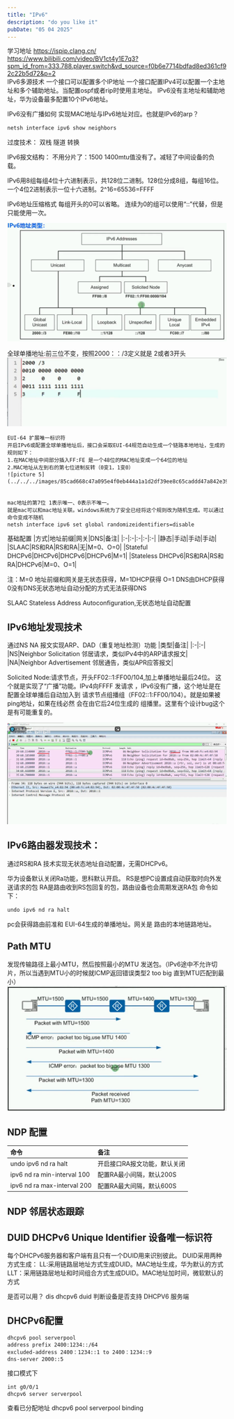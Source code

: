 ```yaml
---
title: "IPv6"
description: "do you like it"
pubDate: "05 04 2025"
---
```


学习地址
   https://ispip.clang.cn/
   https://www.bilibili.com/video/BV1ct4y1E7q3?spm_id_from=333.788.player.switch&vd_source=f0b6e7714bdfad8ed361cf92c22b5d72&p=2
<br>
IPv6多源技术
一个接口可以配置多个IP地址
一个接口配置IPv4可以配置一个主地址和多个辅助地址。当配置ospf或者rip时使用主地址。
IPv6没有主地址和辅助地址，华为设备最多配置10个IPv6地址。

IPv6没有广播如何 实现MAC地址与IPv6地址对应。也就是IPv6的arp？
~~~bash
netsh interface ipv6 show neighbors
~~~
过度技术：
双栈
隧道
转换

IPv6报文结构：
不用分片了：1500 1400mtu值没有了。减轻了中间设备的负载。

IPv6用8组每组4位十六进制表示，共128位二进制。128位分成8组，每组16位。一个4位2进制表示一位十六进制。2^16=65536=FFFF

IPv6地址压缩格式
每组开头的0可以省略。
连续为0的组可以使用“::”代替，但是只能使用一次。

![picture 0](../../../images/30fd57e60f41a47c7ed9d3ef6d471807cd71f80e58c5d4a849658e2af119a300.png)  

全球单播地址:前三位不变，按照2000：：/3定义就是 2或者3开头
![picture 1](../../../images/e6e3add14fdea211cbdce3b66a31ad5c28d9028432a0604fb55195232f52c031.png)  

```
EUI-64 扩展唯一标识符
开启IPv6或配置全球单播地址后，接口会采取EUI-64规范自动生成一个链路本地地址，生成的规则如下：
1.在MAC地址中间部分插入FF:FE 是一个48位的MAC地址变成一个64位的地址
2.MAC地址从左到右的第七位进制反转（0变1，1变0）
![picture 5](../../../images/85cad668c47a095e4f0eb444a1a1d2df39ee8c65caddd47a842e39d50e099094.png)  


mac地址的第7位 1表示唯一、0表示不唯一。
就是mac可以和mac地址关联。windows系统为了安全已经将这个规则改为随机生成。可以通过命令变成不随机
netsh interface ipv6 set global randomizeidentifiers=disable

```
基础配置
|方式|地址前缀|网关|DNS|备注|
|:-|:-|:-|:-|:-|
|静态|手动|手动|手动|
|SLAAC|RS和RA|RS和RA|无|M=0、O=0|
|Stateful DHCPv6|DHCPv6|DHCPv6|DHCPv6|M=1|
|Stateless DHCPv6|RS和RA|RS和RA|DHCPv6|M=0、O=1|

注：M=0 地址前缀和网关是无状态获得，M=1DHCP获得
O=1 DNS由DHCP获得 0没有DNS无状态地址自动分配的方式无法获得DNS

SLAAC Stateless Address Autoconfiguration,无状态地址自动配置

## IPv6地址发现技术
 通过NS NA 报文实现ARP、DAD（重复地址检测）功能
|类型|备注|
|:-|:-|
|NS|Neighbor Solicitation 邻居请求，类似IPv4中的ARP请求报文|
|NA|Neighbor Advertisement 邻居通告，类似APR应答报文|

Solicited Node:请求节点，开头FF02::1:FF00/104,加上单播地址最后24位。
这个就是实现了“广播”功能。IPv4向FFFF 发请求 ，IPv6没有广播，这个地址是在配置全球单播后自动加入到 请求节点组播组（FF02::1:FF00/104）。就是如果被ping地址，如果在线必然 会在由它后24位生成的 组播里。这里有个设计bug这个是有可能重复的。

![picture 6](../../../images/cc86c5a1f46cdb87c96d19879ddf60da2b88c25330a452215ca64f9bf7e832d2.png)  


## IPv6路由器发现技术：
通过RS和RA 技术实现无状态地址自动配置，无需DHCPv6。

华为设备默认关闭Ra功能，思科默认开启。
RS是想PC设置成自动获取时向外发送请求的包
RA是路由收到RS包回复的包，路由设备也会周期发送RA包
命令如下：
~~~bash
undo ipv6 nd ra halt
~~~
pc会获得路由前准和 EUI-64生成的单播地址。网关是 路由的本地链路地址。

## Path MTU
发现传输路径上最小MTU，然后按照最小的MTU 发送包。（IPv6途中不允许切片，所以当遇到MTU小的时候就ICMP返回错误类型2 too big 直到MTU匹配到最小）
![picture 7](../../../images/5a4d144689b7ff79a18958aa44ff18f2601ab48428ce3aad0c4ce56a92cede4b.png)  

## NDP 配置
|命令|备注|
|:-|:-|
|undo ipv6 nd ra halt|开启接口RA报文功能，默认关闭|
|ipv6 nd ra min-interval 100|配置RA最小间隔，默认200S|
|ipv6 nd ra max-interval 200|配置RA最大间隔，默认600S|

## NDP 邻居状态跟踪
## DUID DHCPv6 Unique Identifier 设备唯一标识符
每个DHCPv6服务器和客户端有且只有一个DUID用来识别彼此。
DUID采用两种方式生成：
LL:采用链路层地址方式生成DUID。MAC地址生成，华为默认的方式
LLT：采用链路层地址和时间组合方式生成DUID。MAC地址加时间，微软默认的方式

是否可以用？
dis dhcpv6 duid 判断设备是否支持 DHCPV6 服务端

## DHCPv6配置
~~~
dhcpv6 pool serverpool
address prefix 2400:1234::/64
excluded-address 2400：1234::1 to 2400：1234::9 
dns-server 2000::5
~~~
接口模式下
~~~
int g0/0/1
dhcpv6 server serverpool
~~~
查看已分配地址
dhcpv6 pool serverpool binding